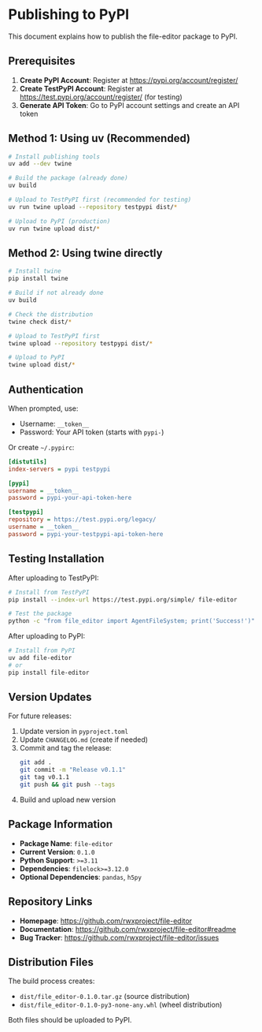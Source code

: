 # Publishing to PyPI

This document explains how to publish the file-editor package to PyPI.

## Prerequisites

1. **Create PyPI Account**: Register at https://pypi.org/account/register/
2. **Create TestPyPI Account**: Register at https://test.pypi.org/account/register/ (for testing)
3. **Generate API Token**: Go to PyPI account settings and create an API token

## Method 1: Using uv (Recommended)

```bash
# Install publishing tools
uv add --dev twine

# Build the package (already done)
uv build

# Upload to TestPyPI first (recommended for testing)
uv run twine upload --repository testpypi dist/*

# Upload to PyPI (production)
uv run twine upload dist/*
```

## Method 2: Using twine directly

```bash
# Install twine
pip install twine

# Build if not already done
uv build

# Check the distribution
twine check dist/*

# Upload to TestPyPI first
twine upload --repository testpypi dist/*

# Upload to PyPI
twine upload dist/*
```

## Authentication

When prompted, use:
- Username: `__token__`
- Password: Your API token (starts with `pypi-`)

Or create `~/.pypirc`:

```ini
[distutils]
index-servers = pypi testpypi

[pypi]
username = __token__
password = pypi-your-api-token-here

[testpypi]
repository = https://test.pypi.org/legacy/
username = __token__
password = pypi-your-testpypi-api-token-here
```

## Testing Installation

After uploading to TestPyPI:

```bash
# Install from TestPyPI
pip install --index-url https://test.pypi.org/simple/ file-editor

# Test the package
python -c "from file_editor import AgentFileSystem; print('Success!')"
```

After uploading to PyPI:

```bash
# Install from PyPI
uv add file-editor
# or
pip install file-editor
```

## Version Updates

For future releases:

1. Update version in `pyproject.toml`
2. Update `CHANGELOG.md` (create if needed)
3. Commit and tag the release:
   ```bash
   git add .
   git commit -m "Release v0.1.1"
   git tag v0.1.1
   git push && git push --tags
   ```
4. Build and upload new version

## Package Information

- **Package Name**: `file-editor`
- **Current Version**: `0.1.0`
- **Python Support**: `>=3.11`
- **Dependencies**: `filelock>=3.12.0`
- **Optional Dependencies**: `pandas`, `h5py`

## Repository Links

- **Homepage**: https://github.com/rwxproject/file-editor
- **Documentation**: https://github.com/rwxproject/file-editor#readme
- **Bug Tracker**: https://github.com/rwxproject/file-editor/issues

## Distribution Files

The build process creates:
- `dist/file_editor-0.1.0.tar.gz` (source distribution)
- `dist/file_editor-0.1.0-py3-none-any.whl` (wheel distribution)

Both files should be uploaded to PyPI.